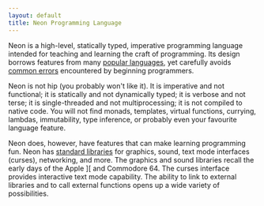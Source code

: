 ```yaml
---
layout: default
title: Neon Programming Language
---
```


Neon is a high-level, statically typed, imperative programming language intended for teaching and learning the craft of programming.
Its design borrows features from many [popular languages](motivation.html), yet carefully avoids [common errors](common-errors.html) encountered by beginning programmers.

Neon is not hip (you probably won't like it).
It is imperative and not functional; it is statically and not dynamically typed; it is verbose and not terse; it is single-threaded and not multiprocessing; it is not compiled to native code.
You will not find monads, templates, virtual functions, currying, lambdas, immutability, type inference, or probably even your favourite language feature.

Neon does, however, have features that can make learning programming fun.
Neon has [standard libraries](standard-libraries.html) for graphics, sound, text mode interfaces (curses), networking, and more.
The graphics and sound libraries recall the early days of the Apple ][ and Commodore 64.
The curses interface provides interactive text mode capability.
The ability to link to external libraries and to call external functions opens up a wide variety of possibilities.
